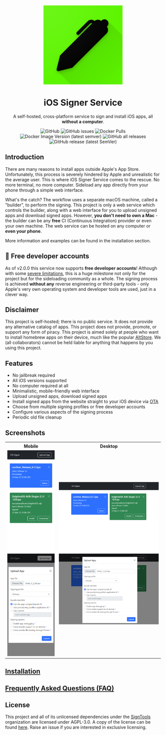 <p align="center">
    <img width="256" heigth="256" src="img/logo.png">
    <h1 align="center">iOS Signer Service</h1>
    <p align="center">
        A self-hosted, cross-platform service to sign and install iOS apps, all <b>without a computer</b>.
    </p>
    <p align="center">
        <img alt="GitHub" src="https://img.shields.io/github/license/signtools/ios-signer-service">
        <img alt="GitHub issues" src="https://img.shields.io/github/issues/signtools/ios-signer-service">
        <img alt="Docker Pulls" src="https://img.shields.io/docker/pulls/signtools/ios-signer-service">
        <img alt="Docker Image Version (latest semver)" src="https://img.shields.io/docker/v/signtools/ios-signer-service">
        <img alt="GitHub all releases" src="https://img.shields.io/github/downloads/signtools/ios-signer-service/total">
        <img alt="GitHub release (latest SemVer)" src="https://img.shields.io/github/v/release/signtools/ios-signer-service">
    </p>
</p>

## Introduction

There are many reasons to install apps outside Apple's App Store. Unfortunately, this process is severely hindered by Apple and unrealistic for the average user. This is where iOS Signer Service comes to the rescue. No more terminal, no more computer. Sideload any app directly from your phone through a simple web interface.

What's the catch? The workflow uses a separate macOS machine, called a "builder", to perform the signing. This project is only a web service which controls the builder, along with a web interface for you to upload unsigned apps and download signed apps. However, **you don't need to own a Mac** - the builder can be any **free** CI (Continuous Integration) provider or even your own machine. The web service can be hosted on any computer or **even your phone**.

More information and examples can be found in the installation section.

## :rocket: Free developer accounts

As of v2.0.0 this service now supports **free developer accounts**! Although with some [severe limitations](FAQ.md), this is a huge milestone not only for the project but for the sideloading community as a whole. The signing process is achieved **without any** reverse engineering or third-party tools - only Apple's very own operating system and developer tools are used, just in a clever way.

## Disclaimer

This project is self-hosted; there is no public service. It does not provide any alternative catalog of apps. This project does not provide, promote, or support any form of piracy. This project is aimed solely at people who want to install homebrew apps on their device, much like the popular [AltStore](https://github.com/rileytestut/AltStore). We (all collaborators) cannot be held liable for anything that happens by you using this project.

## Features

- No jailbreak required
- All iOS versions supported
- No computer required at all
- Minimalistic, mobile-friendly web interface
- Upload unsigned apps, download signed apps
- Install signed apps from the website straight to your iOS device via [OTA](https://medium.com/@adrianstanecki/distributing-and-installing-non-market-ipa-application-over-the-air-ota-2e65f5ea4a46)
- Choose from multiple signing profiles or free developer accounts
- Configure various aspects of the signing process
- Periodic old file cleanup

## Screenshots

<table>
<tr>
    <th>Mobile</th>
    <th>Desktop</th>
</tr>
<tr>
    <td>
        <img src="img/3.png"/>
        <img src="img/4.png"/>
    </td>
    <td>
        <img src="img/1.png"/>
        <img src="img/2.png"/>
    </td>
</tr>
</table>

## [Installation](INSTALL.md)

## [Frequently Asked Questions (FAQ)](FAQ.md)

## License

This project and all of its unlicensed dependencies under the [SignTools](https://github.com/SignTools) organization are licensed under AGPL-3.0. A copy of the license can be found [here](LICENSE). Raise an issue if you are interested in exclusive licensing.
